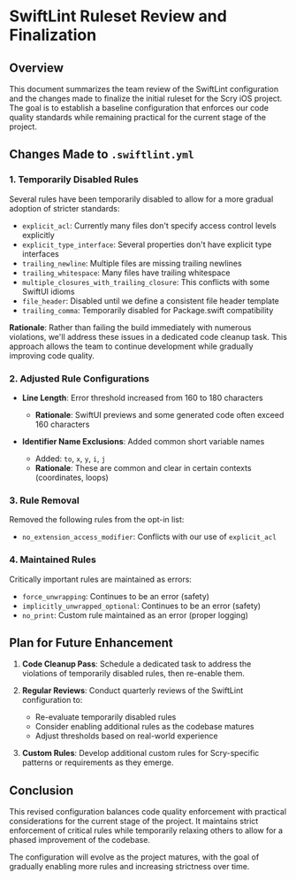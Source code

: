 # SwiftLint Ruleset Review and Finalization

## Overview

This document summarizes the team review of the SwiftLint configuration and the changes made to finalize the initial ruleset for the Scry iOS project. The goal is to establish a baseline configuration that enforces our code quality standards while remaining practical for the current stage of the project.

## Changes Made to `.swiftlint.yml`

### 1. Temporarily Disabled Rules

Several rules have been temporarily disabled to allow for a more gradual adoption of stricter standards:

- `explicit_acl`: Currently many files don't specify access control levels explicitly
- `explicit_type_interface`: Several properties don't have explicit type interfaces
- `trailing_newline`: Multiple files are missing trailing newlines
- `trailing_whitespace`: Many files have trailing whitespace
- `multiple_closures_with_trailing_closure`: This conflicts with some SwiftUI idioms
- `file_header`: Disabled until we define a consistent file header template
- `trailing_comma`: Temporarily disabled for Package.swift compatibility

**Rationale**: Rather than failing the build immediately with numerous violations, we'll address these issues in a dedicated code cleanup task. This approach allows the team to continue development while gradually improving code quality.

### 2. Adjusted Rule Configurations

- **Line Length**: Error threshold increased from 160 to 180 characters
  - **Rationale**: SwiftUI previews and some generated code often exceed 160 characters
  
- **Identifier Name Exclusions**: Added common short variable names
  - Added: `to`, `x`, `y`, `i`, `j`
  - **Rationale**: These are common and clear in certain contexts (coordinates, loops)

### 3. Rule Removal

Removed the following rules from the opt-in list:
- `no_extension_access_modifier`: Conflicts with our use of `explicit_acl`

### 4. Maintained Rules

Critically important rules are maintained as errors:
- `force_unwrapping`: Continues to be an error (safety)
- `implicitly_unwrapped_optional`: Continues to be an error (safety)
- `no_print`: Custom rule maintained as an error (proper logging)

## Plan for Future Enhancement

1. **Code Cleanup Pass**: Schedule a dedicated task to address the violations of temporarily disabled rules, then re-enable them.

2. **Regular Reviews**: Conduct quarterly reviews of the SwiftLint configuration to:
   - Re-evaluate temporarily disabled rules
   - Consider enabling additional rules as the codebase matures
   - Adjust thresholds based on real-world experience

3. **Custom Rules**: Develop additional custom rules for Scry-specific patterns or requirements as they emerge.

## Conclusion

This revised configuration balances code quality enforcement with practical considerations for the current stage of the project. It maintains strict enforcement of critical rules while temporarily relaxing others to allow for a phased improvement of the codebase.

The configuration will evolve as the project matures, with the goal of gradually enabling more rules and increasing strictness over time.